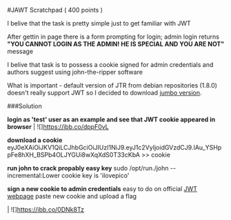 #JAWT Scratchpad ( 400 points ) 

I belive that the task is pretty simple just to get familiar with JWT 

After gettin in page there is a form prompting for login; admin login returns 
**"YOU CANNOT LOGIN AS THE ADMIN! HE IS SPECIAL AND YOU ARE NOT"** message

I belive that task is to possess a cookie signed for admin credentials and authors suggest using john-the-ripper software 

What is important - default version of JTR from debian repositories (1.8.0) doesn't really support JWT so I decided to download [jumbo version](https://github.com/openwall/john).

###Solution

**login as 'test' user as an example and see that JWT cookie appeared in browser**
| ![]https://ibb.co/dppF0vL

**download a cookie**
eyJ0eXAiOiJKV1QiLCJhbGciOiJIUzI1NiJ9.eyJ1c2VyIjoidGVzdCJ9.IAu_YSHppFe8hXH_BSPb4OLJYGUi8wXqXdS0T33cKbA >> cookie

**run john to crack propably easy key**
sudo /opt/run./john --incremental:Lower cookie
key is 'ilovepico'

**sign a new cookie to admin credentials**
easy to do on official [JWT webpage](https://jwt.io/)
paste new cookie and upload a flag

| ![]https://ibb.co/0DNk8Tz
